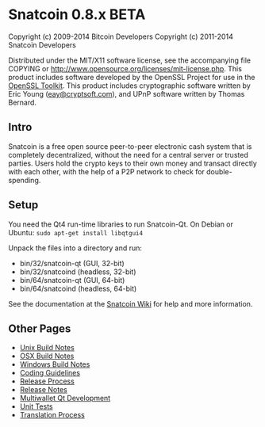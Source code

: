 Snatcoin 0.8.x BETA
====================

Copyright (c) 2009-2014 Bitcoin Developers
Copyright (c) 2011-2014 Snatcoin Developers

Distributed under the MIT/X11 software license, see the accompanying
file COPYING or http://www.opensource.org/licenses/mit-license.php.
This product includes software developed by the OpenSSL Project for use in the [OpenSSL Toolkit](http://www.openssl.org/). This product includes
cryptographic software written by Eric Young ([eay@cryptsoft.com](mailto:eay@cryptsoft.com)), and UPnP software written by Thomas Bernard.


Intro
---------------------
Snatcoin is a free open source peer-to-peer electronic cash system that is
completely decentralized, without the need for a central server or trusted
parties.  Users hold the crypto keys to their own money and transact directly
with each other, with the help of a P2P network to check for double-spending.


Setup
---------------------
You need the Qt4 run-time libraries to run Snatcoin-Qt. On Debian or Ubuntu:
	`sudo apt-get install libqtgui4`

Unpack the files into a directory and run:

- bin/32/snatcoin-qt (GUI, 32-bit)
- bin/32/snatcoind (headless, 32-bit)
- bin/64/snatcoin-qt (GUI, 64-bit)
- bin/64/snatcoind (headless, 64-bit)

See the documentation at the [Snatcoin Wiki](http://snatcoin.info)
for help and more information.


Other Pages
---------------------
- [Unix Build Notes](build-unix.md)
- [OSX Build Notes](build-osx.md)
- [Windows Build Notes](build-msw.md)
- [Coding Guidelines](coding.md)
- [Release Process](release-process.md)
- [Release Notes](release-notes.md)
- [Multiwallet Qt Development](multiwallet-qt.md)
- [Unit Tests](unit-tests.md)
- [Translation Process](translation_process.md)
